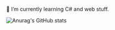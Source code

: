 🌱 I’m currently learning C# and web stuff.  

![Anurag's GitHub stats](https://github-readme-stats.vercel.app/api?username=TimeBean&show_icons=true&theme=github_dark_dimmed)
